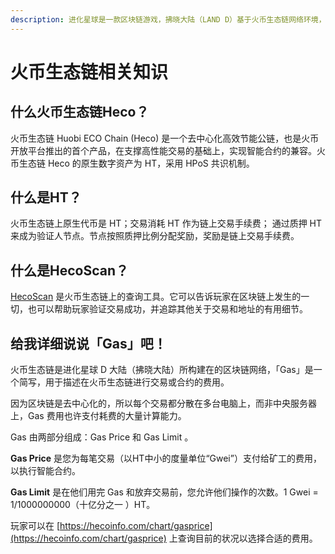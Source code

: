 ```yaml
---
description: 进化星球是一款区块链游戏，拂晓大陆（LAND D）基于火币生态链网络环境，因此如果您想参与第四大陆的游戏，了解一些火币生态链相关的知识会对您有很大帮助哦。
---
```


# 火币生态链相关知识

## 什么火币生态链Heco？

火币生态链 Huobi ECO Chain \(Heco\) 是一个去中心化高效节能公链，也是火币开放平台推出的首个产品，在支撑高性能交易的基础上，实现智能合约的兼容。火币生态链 Heco 的原生数字资产为 HT，采用 HPoS 共识机制。

## 什么是HT？

火币生态链上原生代币是 HT；交易消耗 HT 作为链上交易手续费； 通过质押 HT 来成为验证人节点。节点按照质押比例分配奖励，奖励是链上交易手续费。

## 什么是HecoScan？

[HecoScan](https://scan.hecochain.com/) 是火币生态链上的查询工具。它可以告诉玩家在区块链上发生的一切，也可以帮助玩家验证交易成功，并追踪其他关于交易和地址的有用细节。

## 给我详细说说「Gas」吧！

火币生态链是进化星球 D 大陆（拂晓大陆）所构建在的区块链网络，「Gas」是一个简写，用于描述在火币生态链进行交易或合约的费用。

因为区块链是去中心化的，所以每个交易都分散在多台电脑上，而非中央服务器上，Gas 费用也许支付耗费的大量计算能力。

Gas 由两部分组成：Gas Price 和 Gas Limit 。

**Gas Price** 是您为每笔交易（以HT中小的度量单位“Gwei”）支付给矿工的费用，以执行智能合约。

**Gas Limit** 是在他们用完 Gas 和放弃交易前，您允许他们操作的次数。1 Gwei = 1/1000000000（十亿分之一 ）HT。

玩家可以在 [https://hecoinfo.com/chart/gasprice](https://hecoinfo.com/chart/gasprice) 上查询目前的状况以选择合适的费用。

